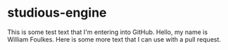 # studious-engine

This is some test text that I'm entering into GitHub.
Hello, my name is William Foulkes.
Here is some more text that I can use with a pull request.
